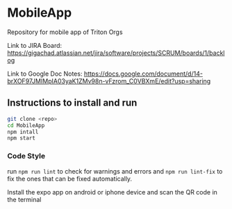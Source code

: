 # MobileApp
Repository for mobile app of Triton Orgs

Link to JIRA Board: https://gigachad.atlassian.net/jira/software/projects/SCRUM/boards/1/backlog

Link to Google Doc Notes: https://docs.google.com/document/d/14-brXOF97JMIMpIA03yaK1ZMv98n-vFzrom_C0VBXmE/edit?usp=sharing

## Instructions to install and run
```sh
git clone <repo>
cd MobileApp
npm intall
npm start
```

### Code Style

run `npm run lint` to check for warnings and errors and `npm run lint-fix` to fix the ones that can be fixed automatically.

Install the expo app on android or iphone device and scan the QR code in the terminal
